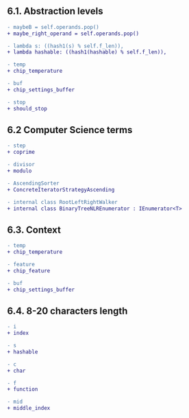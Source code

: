 ## 6.1. Abstraction levels

```diff
- maybeB = self.operands.pop()
+ maybe_right_operand = self.operands.pop()

- lambda s: ((hash1(s) % self.f_len)),
+ lambda hashable: ((hash1(hashable) % self.f_len)),

- temp
+ chip_temperature

- buf
+ chip_settings_buffer

- stop
+ should_stop
```

## 6.2 Computer Science terms
```diff
- step
+ coprime

- divisor
+ modulo

- AscendingSorter
+ ConcreteIteratorStrategyAscending

- internal class RootLeftRightWalker
+ internal class BinaryTreeNLREnumerator : IEnumerator<T>
```

## 6.3. Context
```diff
- temp
+ chip_temperature

- feature
+ chip_feature

- buf
+ chip_settings_buffer
```

## 6.4. 8-20 characters length
```diff
- i
+ index

- s
+ hashable

- c
+ char

- f
+ function

- mid
+ middle_index
```
